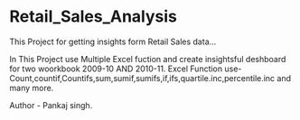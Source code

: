 # Retail_Sales_Analysis
This Project for getting insights form Retail Sales data...

In This Project use Multiple Excel fuction and create insightsful deshboard for two woorkbook 2009-10 AND 2010-11.
Excel Function use- Count,countif,Countifs,sum,sumif,sumifs,if,ifs,quartile.inc,percentile.inc and many more.


Author - Pankaj singh.
